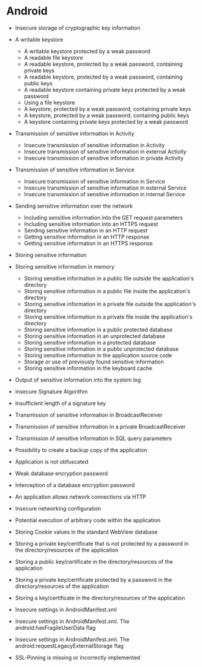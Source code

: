 # Android

* Insecure storage of cryptographic key information

* A writable keystore
  
  * A writable keystore protected by a weak password
  * A readable file keystore
  * A readable keystore, protected by a weak password, containing private keys
  * A readable keystore, protected by a weak password, containing public keys
  * A readable keystore containing private keys protected by a weak password
  * Using a file keystore
  * A keystore, protected by а weak password, containing private keys
  * A keystore, protected by a weak password, containing public keys
  * A keystore containing private keys protected by a weak password

* Transmission of sensitive information in Activity
  
  * Insecure transmission of sensitive information in Activity
  * Insecure transmission of sensitive information in external Activity
  * Insecure transmission of sensitive information in private Activity

* Transmission of sensitive information in Service
  
  * Insecure transmission of sensitive information in Service
  * Insecure transmission of sensitive information in external Service
  * Insecure transmission of sensitive information in internal Service

* Sending sensitive information over the network
  
  * Including sensitive information into the GET request parameters
  * Including sensitive information into an HTTPS request
  * Sending sensitive information in an HTTP request
  * Getting sensitive information in an HTTP response
  * Getting sensitive information in an HTTPS response

* Storing sensitive information

* Storing sensitive information in memory
  
  * Storing sensitive information in a public file outside the application's directory
  * Storing sensitive information in a public file inside the application's directory
  * Storing sensitive information in a private file outside the application's directory
  * Storing sensitive information in a private file inside the application's directory
  * Storing sensitive information in a public protected database
  * Storing sensitive information in an unprotected database
  * Storing sensitive information in a protected database
  * Storing sensitive information in a public unprotected database
  * Storing sensitive information in the application source code
  * Storage or use of previously found sensitive information
  * Storing sensitive information in the keyboard cache

* Output of sensitive information into the system log

* Insecure Signature Algorithm

* Insufficient length of a signature key

* Transmission of sensitive information in BroadcastReceiver

* Transmission of sensitive information in a private BroadcastReceiver

* Transmission of sensitive information in SQL query parameters

* Possibility to create a backup copy of the application

* Application is not obfuscated

* Weak database encryption password

* Interception of a database encryption password

* An application allows network connections via HTTP

* Insecure networking configuration

* Potential execution of arbitrary code within the application

* Storing Cookie values in the standard WebView database

* Storing a private key/certificate that is not protected by a password in the directory/resources of the application

* Storing a public key/certificate in the directory/resources of the application

* Storing a private key/certificate protected by a password in the directory/resources of the application

* Storing a key/certificate in the directory/resources of the application

* Insecure settings in AndroidManifest.xml

* Insecure settings in AndroidManifest.xml. The android:hasFragileUserData flag

* Insecure settings in AndroidManifest.xml. The android:requestLegacyExternalStorage flag

* SSL-Pinning is missing or incorrectly implemented